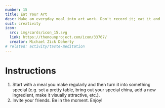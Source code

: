 ```yaml
---
number: 15
title: Eat Your Art
desc: Make an everyday meal into art work. Don't record it; eat it and savor the experience.
suit: creativity
icon:
  src: img/cards/icon_15.svg
  link: https://thenounproject.com/icon/33767/
  creator: Michael Zick Doherty
# related: activity/taste-meditation
---
```

# Instructions
1. Start with a meal you make regularly and then turn it into something special (e.g. set a pretty table, bring out your special china, add a new ingredient, make it visually attractive, etc.).
2. Invite your friends. Be in the moment. Enjoy!
